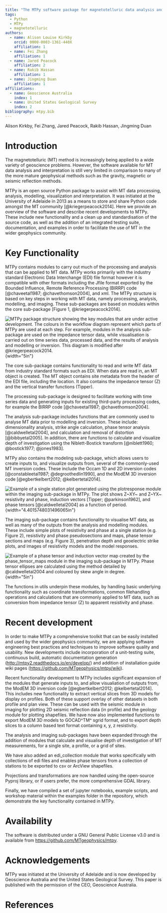 ```yaml
---
title: "The MTPy software package for magnetotelluric data analysis and visualisation"
tags:
  - Python
  - MTPy
  - magnetotelluric
authors:
  - name: Alison Louise Kirkby
    orcid: 0000-0003-1361-440X
    affiliation: 1
  - name: Fei Zhang
    affiliation: 1
  - name: Jared Peacock
    affiliation: 2
  - name: Rakib Hassan
    affiliation: 1
  - name: Jingming Duan
    affiliation: 1
affiliations:
  - name: Geoscience Australia
    index: 1
  - name: United States Geological Survey
    index: 2
bibliography: mtpy.bib
---
```


Alison Kirkby, Fei Zhang, Jared Peacock, Rakib Hassan, Jingming Duan

# Introduction

The magnetotelluric (MT) method is increasingly being applied to a wide variety of geoscience problems. However, the software available for MT data analysis and interpretation is still very limited in comparison to many of the more mature geophysical methods such as the gravity, magnetic or seismic reflection methods.

MTPy is an open source Python package to assist with MT data processing, analysis, modelling, visualization and interpretation. It was initiated at the University of Adelaide in 2013 as a means to store and share Python code amongst the MT community [@kriegerpeacock2014]. Here we provide an overview of the software and describe recent developments to MTPy. These include new functionality and a clean up and standardisation of the source code, as well as the addition of an integrated testing suite, documentation, and examples in order to facilitate the use of MT in the wider geophysics community.

# Key Functionality

MTPy contains modules to carry out much of the processing and analysis that can be applied to MT data. MTPy works primarily with the industry standard Electronic Data Interchange (EDI) file format however it is compatible with other formats including the Jfile format exported by the Bounded Influence, Remote Reference Processing (BIRRP) code [@chaveetal1987; @chavethomson2004], and xml. The MTPy structure is based on key steps in working with MT data, namely processing, analysis, modelling, and imaging. These sub-packages are based on modules within the core sub-package [Figure 1, @kriegerpeacock2014].

![MTPy package structure showing the key modules that are under active development. The colours in the workflow diagram represent which parts of MTPy are used at each step. For example, modules in the analysis sub-package are used on the impedance tensor data, while visualisation is carried out on time series data, processed data, and the results of analysis and modelling or inversion. This diagram is modified after @kriegerpeacock2014.](mtpy_diagram.png){width="5in"}

The core sub-package contains functionality to read and write MT data from industry standard formats such as EDI. When data are read in, an MT object is created. The MT object contains site metadata from the header of the EDI file, including the location. It also contains the impedance tensor (Z) and the vertical transfer functions (Tipper).

The processing sub-package is designed to facilitate working with time series data and generating inputs for existing third-party processing codes, for example the BIRRP code [@chaveetal1987; @chavethomson2004].

The analysis sub-package includes functions that are commonly used to analyse MT data prior to modelling and inversion. These include: dimensionality analysis, strike angle calculation, phase tensor analysis [@caldwelletal2004], and calculation and removal of distortion [@bibbyetal2005]. In addition, there are functions to calculate and visualize depth of investigation using the Niblett-Bostick transform [@niblett1960; @bostick1977; @jones1983].

MTPy also contains the modeling sub-package, which allows users to create inputs to, and visualize outputs from, several of the commonly-used MT inversion codes. These include the Occam 1D and 2D inversion codes [@constableetal1987; @degroothedlin1990], and the ModEM 3D inversion code [@egbertkelbert2012; @kelbertetal2014].

![Example of a single station plot generated using the plotresponse module within the imaging sub-package in MTPy. The plot shows Z~XY~ and Z~YX~ resistivity and phase, induction vectors [Tipper; @parkinson1962], and phase tensors [@caldwelletal2004] as a function of period.](Synth00.png){width="4.4015748031496065in"}

The imaging sub-package contains functionality to visualise MT data, as well as many of the outputs from the analysis and modelling modules. These include simple plots of resistivity and phase at a single station (e.g. Figure 2), resistivity and phase pseudosections and maps, phase tensor sections and maps (e.g. Figure 3), penetration depth and geoelectric strike plots, and images of resistivity models and the model responses.

![Example of a phase tensor and induction vector map created by the phase_tensor_maps module in the imaging sub-package in MTPy. Phase tensor ellipses are calculated using the method detailed by @caldwelletal2004 and coloured by skew angle in degree.](phase_tensor_map100s.png){width="5in"}

The functions in utils underpin these modules, by handling basic underlying functionality such as coordinate transformations, common filehandling operations and calculations that are commonly applied to MT data, such as conversion from impedance tensor (Z) to apparent resistivity and phase.

# Recent development

In order to make MTPy a comprehensive toolkit that can be easily installed and used by the wider geophysics community, we are applying software engineering best practices and techniques to improve software quality and usability. New developments include incorporation of a unit-testing suite, continuous build, automatic documentation generation (<http://mtpy2.readthedocs.io/en/develop/>) and addition of installation guide wiki pages (<https://github.com/MTgeophysics/mtpy/wiki>).

Recent functionality development to MTPy includes significant expansion of the modules that generate inputs to, and allow visualiation of outputs from, the ModEM 3D inversion code [@egbertkelbert2012; @kelbertetal2014]. This includes new functionality to extract vertical slices from 3D models for display on profiles. Both of these support overlay of other datasets in both profile and plan view. These can be used with the seismic module in imaging for plotting 2D seismic reflection data (in profile) and the geology module for plotting shapefiles. We have now also implemented functions to export ModEM 3D models to GOCAD^TM^ sgrid format, and to export depth slices to a column based text format containing x, y, z resistivity.

The analysis and imaging sub-packages have been expanded through the addition of modules that calculate and visualise depth of investigation of MT measurements, for a single site, a profile, or a grid of sites.

We have also added an edi_collection module that works specifically with collections of edi files and enables phase tensors from a collection of stations to be exported to csv or ArcView shapefiles.

Projections and transformations are now handled using the open-source Pyproj library, or if users prefer, the more comprehensive GDAL library.

Finally, we have compiled a set of jupyter notebooks, example scripts, and workshop material within the examples folder in the repository, which demonstrate the key functionality contained in MTPy.


# Availability

The software is distributed under a GNU General Public License v3.0 and is available from <https://github.com/MTgeophysics/mtpy>.

# Acknowledgements

MTPy was initiated at the University of Adelaide and is now developed by Geoscience Australia and the United States Geological Survey. This paper is published with the permission of the CEO, Geoscience Australia.

# References


